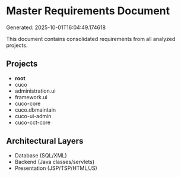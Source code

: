 # Master Requirements Document

Generated: 2025-10-01T16:04:49.174618

This document contains consolidated requirements from all analyzed projects.

## Projects

- __root__
- cuco
- administration.ui
- framework.ui
- cuco-core
- cuco.dbmaintain
- cuco-ui-admin
- cuco-cct-core

## Architectural Layers

- Database (SQL/XML)
- Backend (Java classes/servlets)
- Presentation (JSP/TSP/HTML/JS)
